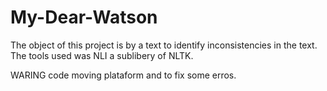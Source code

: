 # My-Dear-Watson
The object of this project is by a text to identify inconsistencies in the text. The tools used was NLI a sublibery of NLTK.


WARING code moving plataform and to fix some erros.
